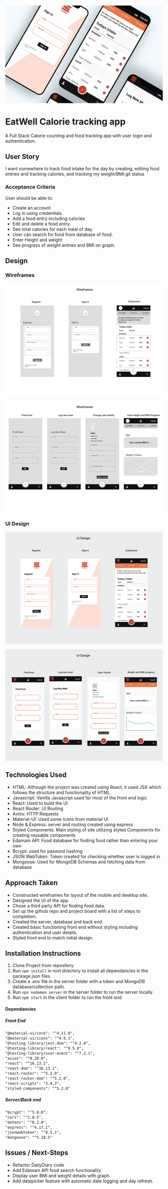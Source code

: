 ![](/design/UI/eatwell-mock-up-header.jpg)

# EatWell Calorie tracking app

A Full Stack Calorie counting and food tracking app with user login and authentication.

## User Story

I want somewhere to track food intake for the day by creating, editing food entries and tracking calories, and tracking my weight/BMI.git status

### Acceptance Criteria

User should be able to:

- Create an account
- Log in using credentials
- Add a food entry including calories
- Edit and delete a food entry.
- See total calories for each meal of day.
- User can search for food from database of food.
- Enter Height and weight
- See progress of weight entries and BMI on graph.

## Design

### Wireframes

![](/design/wireframe/wireframes-1.png)

![](/design/wireframe/wireframes-2.png)

### UI Design

![](/design/UI/UI-design-01.png)

![](/design/UI/UI-design-02.png)

## Technologies Used

- HTML: Although the project was created using React, it used JSX which follows the structure and functionality of HTML.
- Javascript: Vanilla Javascript used for most of the front end logic
- React: Used to build the UI
- React Router: UI Routing
- Axios: HTTP Requests
- Material-UI: Used some Icons from material UI
- Node & Express: server and routing created using express
- Styled Components: Main styling of site utilizing styled Components for creating reusable components
- Edamam API: Food database for finding food rather than entering your own
- Bcrypt: used for pasword hashing
- JSON WebToken: Token created for checking whether user is logged in
- Mongoose: Used for MongoDB Schemas and fetching data from database

## Approach Taken

- Constructed wireframes for layout of the mobile and desktop site.
- Designed the UI of the app.
- Chose a third party API for finding food data.
- Set up the github repo and project board with a list of steps to completion.
- Created the server, database and back end.
- Created basic functioning front end without styling including authentication and user details.
- Styled front end to match initial design.

## Installation Instructions

1. Clone Project from repository
2. Run `npm install` in root directory to install all dependancies in the package.json files
3. Create a .env file in the server folder with a token and MongoDB database/collection path.
4. Run `npx nodemon server` in the server folder to run the server locally.
5. Run `npm start` in the client folder to run the front end

#### Dependancies

##### Front End

    "@material-ui/core": "^4.11.0",
    "@material-ui/icons": "^4.9.1",
    "@testing-library/jest-dom": "^4.2.4",
    "@testing-library/react": "^9.5.0",
    "@testing-library/user-event": "^7.2.1",
    "axios": "^0.20.0",
    "react": "^16.13.1",
    "react-dom": "^16.13.1",
    "react-router": "^5.2.0",
    "react-router-dom": "^5.2.0",
    "react-scripts": "3.4.3",
    "styled-components": "^5.2.0"

##### Server/Back end

    "bcrypt": "^5.0.0",
    "cors": "^2.8.5",
    "dotenv": "^8.2.0",
    "express": "^4.17.1",
    "jsonwebtoken": "^8.5.1",
    "mongoose": "^5.10.5"

## Issues / Next-Steps

- Refactor DailyDiary code
- Add Edamam API food search functionality
- Display user BMI and weight details with graph.
- Add datepicker feature with automatic date logging and day refresh.
